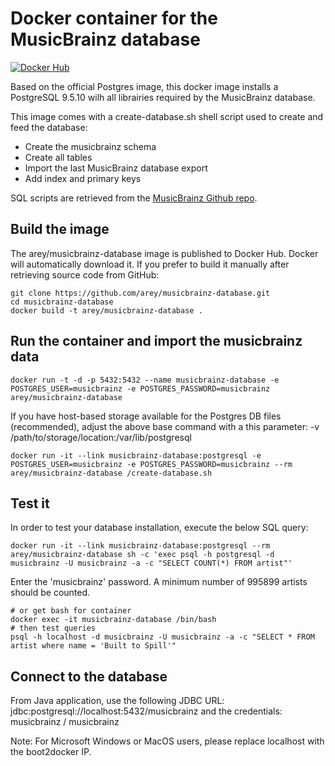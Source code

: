 # Docker container for the MusicBrainz database

[![Docker Hub](https://img.shields.io/badge/docker-ready-blue.svg)](https://registry.hub.docker.com/u/arey/musicbrainz-database/) 

Based on the official Postgres image, this docker image installs a PostgreSQL 9.5.10 wilh all librairies required by the MusicBrainz database.

This image comes with a create-database.sh shell script used to create and feed the database:

* Create the musicbrainz schema
* Create all tables
* Import the last MusicBrainz database export
* Add index and primary keys


SQL scripts are retrieved from the [MusicBrainz Github repo](https://github.com/metabrainz/musicbrainz-server/tree/master/admin/sql).

## Build the image

The arey/musicbrainz-database image is published to Docker Hub. Docker will automatically download it. If you prefer to build it manually after retrieving source code from GitHub:
```
git clone https://github.com/arey/musicbrainz-database.git
cd musicbrainz-database
docker build -t arey/musicbrainz-database .
```

## Run the container and import the musicbrainz data

```
docker run -t -d -p 5432:5432 --name musicbrainz-database -e POSTGRES_USER=musicbrainz -e POSTGRES_PASSWORD=musicbrainz arey/musicbrainz-database
```

If you have host-based storage available for the Postgres DB files (recommended), adjust the above base command with a this parameter:
-v /path/to/storage/location:/var/lib/postgresql

```
docker run -it --link musicbrainz-database:postgresql -e POSTGRES_USER=musicbrainz -e POSTGRES_PASSWORD=musicbrainz --rm arey/musicbrainz-database /create-database.sh
```

## Test it

In order to test your database installation, execute the below SQL query:
```
docker run -it --link musicbrainz-database:postgresql --rm arey/musicbrainz-database sh -c 'exec psql -h postgresql -d musicbrainz -U musicbrainz -a -c "SELECT COUNT(*) FROM artist"'
```
Enter the 'musicbrainz' password. A minimum number of 995899 artists should be counted.


```
# or get bash for container
docker exec -it musicbrainz-database /bin/bash
# then test queries
psql -h localhost -d musicbrainz -U musicbrainz -a -c "SELECT * FROM artist where name = 'Built to Spill'"
```

##  Connect to the database

From Java application, use the following JDBC URL: jdbc:postgresql://localhost:5432/musicbrainz and the credentials: musicbrainz / musicbrainz

Note: For Microsoft Windows or MacOS users, please replace localhost with the boot2docker IP.

